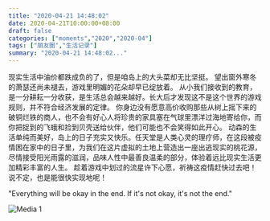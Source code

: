 ```yaml
---
title: "2020-04-21 14:48:02"
date: 2020-04-21T10:00:00+08:00
draft: false
categories: ["moments","2020","2020-04"]
tags: ["朋友圈","生活记录"]
summary: "2020-04-21 14:48:02..."
---
```


现实生活中油价都跌成负的了，但是咱岛上的大头菜却无比坚挺。
望出窗外寒冬的萧瑟还尚未褪去，游戏里明媚的花朵却早已绽放着。
从小我们接收到的教育，是一分耕耘一分收获，是生活总会越来越好。长大后才发现这不是这个世界的游戏规则，并不符合经济发展的定律。
你身边没有愿意高价收购那些从树上摇下来的破铜烂铁的商人，也不会有好心人将珍贵的家具塞在气球里漂洋过海地寄给你，而你把捉到的飞蛾和捡到贝壳送给伙伴，他们可能也不会笑得如此开心。
动森的生活单纯而美好，岛上的日子充实又快乐。任天堂是人类心灵的理疗师，在这段被疫情困在家中的日子里，为我们在这片虚拟的土地上营造出一座出逃现实的桃花源，尽情接受阳光雨露的滋润，品味人性中最善良温柔的部分，体验着远比现实生活更加精彩丰富的人生。
趁着游戏中划过的流星许下心愿，祈祷这疫情赶快过去吧！说不定，也是能很快实现地呢！

"Everything will be okay in the end. If it's not okay, it's not the end."

![Media 1](/Moments/photos/2020-04-21/202004211448020.jpg)

